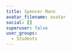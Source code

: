 ```yaml
---
title: Spencer Mann
avatar_filename: avatar
social: []
superuser: false
user_groups:
  - Students
---
```

